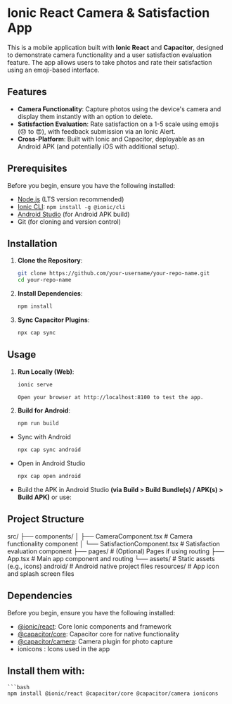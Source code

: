 # Ionic React Camera & Satisfaction App

This is a mobile application built with **Ionic React** and **Capacitor**, designed to demonstrate camera functionality and a user satisfaction evaluation feature. The app allows users to take photos and rate their satisfaction using an emoji-based interface.

## Features
- **Camera Functionality**: Capture photos using the device's camera and display them instantly with an option to delete.
- **Satisfaction Evaluation**: Rate satisfaction on a 1-5 scale using emojis (😞 to 😍), with feedback submission via an Ionic Alert.
- **Cross-Platform**: Built with Ionic and Capacitor, deployable as an Android APK (and potentially iOS with additional setup).

## Prerequisites
Before you begin, ensure you have the following installed:
- [Node.js](https://nodejs.org/) (LTS version recommended)
- [Ionic CLI](https://ionicframework.com/docs/cli): `npm install -g @ionic/cli`
- [Android Studio](https://developer.android.com/studio) (for Android APK build)
- Git (for cloning and version control)

## Installation

1. **Clone the Repository**:
   ```bash
   git clone https://github.com/your-username/your-repo-name.git
   cd your-repo-name
   
2. **Install Dependencies**:
   ```bash
   npm install
   
3. **Sync Capacitor Plugins**:
   ```bash
   npx cap sync

## Usage

1. **Run Locally (Web)**:
   ```bash
   ionic serve

   Open your browser at http://localhost:8100 to test the app.

2. **Build for Android**:
     ```bash
     npm run build
   
  - Sync with Android
       ```bash
       npx cap sync android
   
  - Open in Android Studio
       ```bash
       npx cap open android

  - Build the APK in Android Studio **(via Build > Build Bundle(s) / APK(s) > Build APK)** or use:

## Project Structure
src/
├── components/
│   ├── CameraComponent.tsx   # Camera functionality component
│   └── SatisfactionComponent.tsx  # Satisfaction evaluation component
├── pages/                   # (Optional) Pages if using routing
├── App.tsx                  # Main app component and routing
└── assets/                  # Static assets (e.g., icons)
android/                     # Android native project files
resources/                   # App icon and splash screen files

## Dependencies
Before you begin, ensure you have the following installed:
- [@ionic/react](https://ionicframework.com/docs): Core Ionic components and framework
- [@capacitor/core](https://ionicframework.com/docs/cli): Capacitor core for native functionality
- [@capacitor/camera](https://ionicframework.com/docs/native/camera): Camera plugin for photo capture
- ionicons : Icons used in the app


 ## Install them with:
    ```bash
    npm install @ionic/react @capacitor/core @capacitor/camera ionicons
